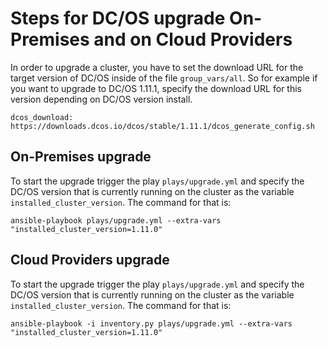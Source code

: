 # Steps for DC/OS upgrade On-Premises and on Cloud Providers

In order to upgrade a cluster, you have to set the download URL for the target version of DC/OS inside of the file `group_vars/all`. So for example if you want to upgrade to DC/OS 1.11.1, specify the download URL for this version depending on DC/OS version install.

```
dcos_download: https://downloads.dcos.io/dcos/stable/1.11.1/dcos_generate_config.sh
```

## On-Premises upgrade

To start the upgrade trigger the play `plays/upgrade.yml` and specify the DC/OS version that is currently running on the cluster as the variable `installed_cluster_version`. The command for that is:

```
ansible-playbook plays/upgrade.yml --extra-vars "installed_cluster_version=1.11.0"
```

## Cloud Providers upgrade

To start the upgrade trigger the play `plays/upgrade.yml` and specify the DC/OS version that is currently running on the cluster as the variable `installed_cluster_version`. The command for that is:

```
ansible-playbook -i inventory.py plays/upgrade.yml --extra-vars "installed_cluster_version=1.11.0"
```

